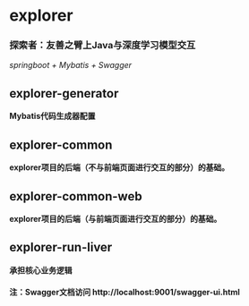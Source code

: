 # explorer
### 探索者：友善之臂上Java与深度学习模型交互
*springboot + Mybatis + Swagger*

## explorer-generator
**Mybatis代码生成器配置**

## explorer-common
**explorer项目的后端（不与前端页面进行交互的部分）的基础。**

## explorer-common-web
**explorer项目的后端（与前端页面进行交互的部分）的基础。**

## explorer-run-liver
**承担核心业务逻辑**

#### 注：Swagger文档访问 http://localhost:9001/swagger-ui.html


